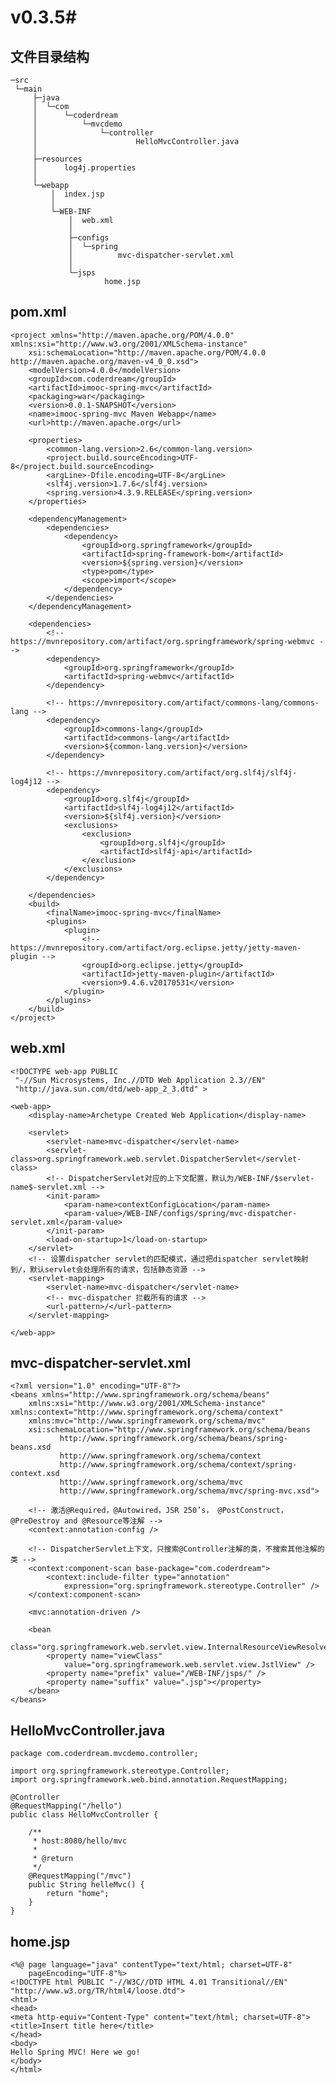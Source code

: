# v0.3.5#



文件目录结构
----------

	
	─src
	 └─main
	     ├─java
	     │  └─com
	     │      └─coderdream
	     │          └─mvcdemo
	     │              └─controller
	     │                      HelloMvcController.java
	     │
	     ├─resources
	     │      log4j.properties
	     │
	     └─webapp
	         │  index.jsp
	         │
	         └─WEB-INF
	             │  web.xml
	             │
	             ├─configs
	             │  └─spring
	             │          mvc-dispatcher-servlet.xml
	             │
	             └─jsps
	                     home.jsp



pom.xml
----------

	<project xmlns="http://maven.apache.org/POM/4.0.0" xmlns:xsi="http://www.w3.org/2001/XMLSchema-instance"
		xsi:schemaLocation="http://maven.apache.org/POM/4.0.0 http://maven.apache.org/maven-v4_0_0.xsd">
		<modelVersion>4.0.0</modelVersion>
		<groupId>com.coderdream</groupId>
		<artifactId>imooc-spring-mvc</artifactId>
		<packaging>war</packaging>
		<version>0.0.1-SNAPSHOT</version>
		<name>imooc-spring-mvc Maven Webapp</name>
		<url>http://maven.apache.org</url>
	
		<properties>
			<common-lang.version>2.6</common-lang.version>
			<project.build.sourceEncoding>UTF-8</project.build.sourceEncoding>
			<argLine>-Dfile.encoding=UTF-8</argLine>
			<slf4j.version>1.7.6</slf4j.version>
			<spring.version>4.3.9.RELEASE</spring.version>
		</properties>
	
		<dependencyManagement>
			<dependencies>
				<dependency>
					<groupId>org.springframework</groupId>
					<artifactId>spring-framework-bom</artifactId>
					<version>${spring.version}</version>
					<type>pom</type>
					<scope>import</scope>
				</dependency>
			</dependencies>
		</dependencyManagement>
	
		<dependencies>
			<!-- https://mvnrepository.com/artifact/org.springframework/spring-webmvc -->
			<dependency>
				<groupId>org.springframework</groupId>
				<artifactId>spring-webmvc</artifactId>
			</dependency>
	
			<!-- https://mvnrepository.com/artifact/commons-lang/commons-lang -->
			<dependency>
				<groupId>commons-lang</groupId>
				<artifactId>commons-lang</artifactId>
				<version>${common-lang.version}</version>
			</dependency>
	
			<!-- https://mvnrepository.com/artifact/org.slf4j/slf4j-log4j12 -->
			<dependency>
				<groupId>org.slf4j</groupId>
				<artifactId>slf4j-log4j12</artifactId>
				<version>${slf4j.version}</version>
				<exclusions>
					<exclusion>
						<groupId>org.slf4j</groupId>
						<artifactId>slf4j-api</artifactId>
					</exclusion>
				</exclusions>
			</dependency>
	
		</dependencies>
		<build>
			<finalName>imooc-spring-mvc</finalName>
			<plugins>
				<plugin>
					<!-- https://mvnrepository.com/artifact/org.eclipse.jetty/jetty-maven-plugin -->
					<groupId>org.eclipse.jetty</groupId>
					<artifactId>jetty-maven-plugin</artifactId>
					<version>9.4.6.v20170531</version>
				</plugin>
			</plugins>
		</build>
	</project>



web.xml
----------
	<!DOCTYPE web-app PUBLIC
	 "-//Sun Microsystems, Inc.//DTD Web Application 2.3//EN"
	 "http://java.sun.com/dtd/web-app_2_3.dtd" >
	
	<web-app>
		<display-name>Archetype Created Web Application</display-name>
	
		<servlet>
			<servlet-name>mvc-dispatcher</servlet-name>
			<servlet-class>org.springframework.web.servlet.DispatcherServlet</servlet-class>
			<!-- DispatcherServlet对应的上下文配置，默认为/WEB-INF/$servlet-name$-servlet.xml -->
			<init-param>
				<param-name>contextConfigLocation</param-name>
				<param-value>/WEB-INF/configs/spring/mvc-dispatcher-servlet.xml</param-value>
			</init-param>
			<load-on-startup>1</load-on-startup>
		</servlet>
		<!-- 设置dispatcher servlet的匹配模式，通过把dispatcher servlet映射到/，默认servlet会处理所有的请求，包括静态资源 -->
		<servlet-mapping>
			<servlet-name>mvc-dispatcher</servlet-name>
			<!-- mvc-dispatcher 拦截所有的请求 -->
			<url-pattern>/</url-pattern>
		</servlet-mapping>
	
	</web-app>


mvc-dispatcher-servlet.xml
----------
	<?xml version="1.0" encoding="UTF-8"?>
	<beans xmlns="http://www.springframework.org/schema/beans"
		xmlns:xsi="http://www.w3.org/2001/XMLSchema-instance" xmlns:context="http://www.springframework.org/schema/context"
		xmlns:mvc="http://www.springframework.org/schema/mvc"
		xsi:schemaLocation="http://www.springframework.org/schema/beans
	           http://www.springframework.org/schema/beans/spring-beans.xsd
	           http://www.springframework.org/schema/context 
	           http://www.springframework.org/schema/context/spring-context.xsd
	           http://www.springframework.org/schema/mvc
	           http://www.springframework.org/schema/mvc/spring-mvc.xsd">
	
		<!-- 激活@Required，@Autowired，JSR 250’s， @PostConstruct，@PreDestroy and @Resource等注解 -->
		<context:annotation-config />
	
		<!-- DispatcherServlet上下文，只搜索@Controller注解的类，不搜索其他注解的类 -->
		<context:component-scan base-package="com.coderdream">
			<context:include-filter type="annotation"
				expression="org.springframework.stereotype.Controller" />
		</context:component-scan>
	
		<mvc:annotation-driven />
	
		<bean
			class="org.springframework.web.servlet.view.InternalResourceViewResolver">
			<property name="viewClass"
				value="org.springframework.web.servlet.view.JstlView" />
			<property name="prefix" value="/WEB-INF/jsps/" />
			<property name="suffix" value=".jsp"></property>
		</bean>
	</beans>

HelloMvcController.java
----------
	package com.coderdream.mvcdemo.controller;
	
	import org.springframework.stereotype.Controller;
	import org.springframework.web.bind.annotation.RequestMapping;
	
	@Controller
	@RequestMapping("/hello")
	public class HelloMvcController {
	
		/**
		 * host:8080/hello/mvc
		 * 
		 * @return
		 */
		@RequestMapping("/mvc")
		public String helleMvc() {
			return "home";
		}
	}



home.jsp
----------
	<%@ page language="java" contentType="text/html; charset=UTF-8"
	    pageEncoding="UTF-8"%>
	<!DOCTYPE html PUBLIC "-//W3C//DTD HTML 4.01 Transitional//EN" "http://www.w3.org/TR/html4/loose.dtd">
	<html>
	<head>
	<meta http-equiv="Content-Type" content="text/html; charset=UTF-8">
	<title>Insert title here</title>
	</head>
	<body>
	Hello Spring MVC! Here we go!
	</body>
	</html>


